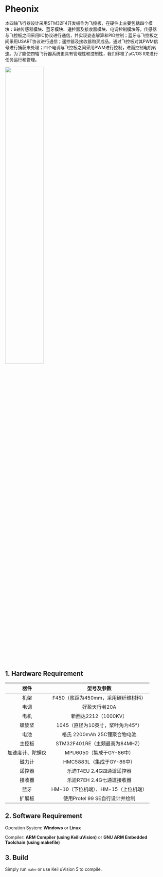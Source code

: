 # Pheonix
本四轴飞行器设计采用STM32F4开发板作为飞控板，在硬件上主要包括四个模块：9轴传感器模块、蓝牙模块、遥控器及接收器模块、电调控制模块等。传感器与飞控板之间采用IIC协议进行通信，并实现姿态解算和PID控制；蓝牙与飞控板之间采用USART协议进行通信；遥控器及接收器购买成品，通过飞控板对其PWM信号进行捕获来处理；四个电调与飞控板之间采用PWM进行控制，进而控制电机转速。为了能使四轴飞行器系统更具有管理性和控制性，我们移植了μC/OS II来进行任务运行和管理。

<img src="./Images/overview.png" width = "50%" align = "center" />

## 1. Hardware Requirement

|       器件       |              型号及参数              |
| :--------------: | :----------------------------------: |
|       机架       | F450（浆距为450mm，采用碳纤维材料）  |
|       电调       |            好盈天行者20A             |
|       电机       |         新西达2212（1000KV）         |
|      螺旋桨      |  1045（直径为10英寸，桨叶角为45°）   |
|       电池       |     格氏 2200mAh 25C锂聚合物电池     |
|      主控板      |    STM32F401RE（主频最高为84MHZ）    |
| 加速度计、陀螺仪 |       MPU6050（集成于GY-86中）       |
|      磁力计      |      HMC5883L（集成于GY-86中）       |
|      遥控器      |      乐迪T4EU 2.4G四通道遥控器       |
|      接收器      |      乐迪R7EH 2.4G七通道接收器       |
|       蓝牙       | HM-10（下位机端）、HM-15（上位机端） |
|      扩展板      |    使用Protel 99 SE自行设计并绘制    |

## 2. Software Requirement

Operation System: **Windows** or **Linux**

Compiler: **ARM Compiler (using Keil uVision)** or **GNU ARM Embedded Toolchain (using makefile)**

## 3. Build

Simply run `make` or use Keil uVision 5 to compile.
